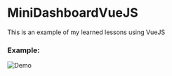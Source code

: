 # MiniDashboardVueJS

This is an example of my learned lessons using VueJS

### Example:
![Demo](https://github.com/jatempa/MiniDashboardVueJS/blob/master/DemoVue.gif  "Demo")